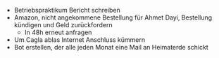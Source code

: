 - Betriebspraktikum Bericht schreiben
- Amazon, nicht angekommene Bestellung für Ahmet Dayi, Bestellung kündigen und Geld zurückfordern
	- In 48h erneut anfragen
- Um Cagla ablas Internet Anschluss kümmern
- Bot erstellen, der alle jeden Monat eine Mail an Heimaterde schickt
